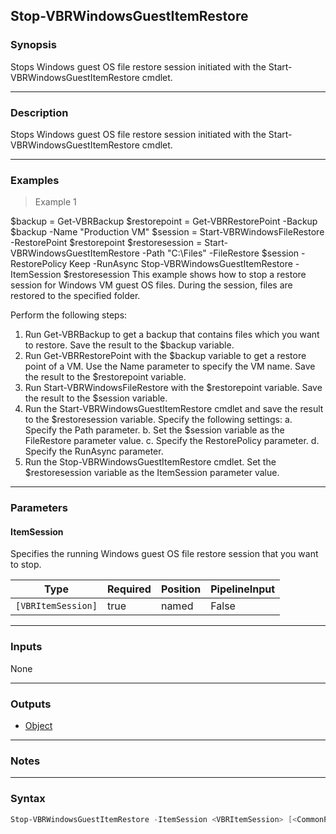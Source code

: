 Stop-VBRWindowsGuestItemRestore
-------------------------------

### Synopsis
Stops Windows guest OS file restore session initiated with the Start-VBRWindowsGuestItemRestore cmdlet.

---

### Description

Stops Windows guest OS file restore session initiated with the Start-VBRWindowsGuestItemRestore cmdlet.

---

### Examples
> Example 1

$backup = Get-VBRBackup
$restorepoint = Get-VBRRestorePoint -Backup $backup -Name "Production VM"
$session = Start-VBRWindowsFileRestore -RestorePoint $restorepoint
$restoresession = Start-VBRWindowsGuestItemRestore -Path "C:\Files\" -FileRestore $session -RestorePolicy Keep -RunAsync
Stop-VBRWindowsGuestItemRestore -ItemSession $restoresession
This example shows how to stop a restore session for Windows VM guest OS files. During the session, files are restored to the specified folder.

Perform the following steps:
1. Run Get-VBRBackup to get a backup that contains files which you want to restore. Save the result to the $backup variable.
2. Run Get-VBRRestorePoint with the $backup variable to get a restore point of a VM. Use the Name parameter to specify the VM name. Save the result to the $restorepoint variable.
3. Run Start-VBRWindowsFileRestore with the $restorepoint variable. Save the result to the $session variable.
4. Run the Start-VBRWindowsGuestItemRestore cmdlet and save the result to the $restoresession variable. Specify the following settings:
a. Specify the Path parameter.
b. Set the $session variable as the FileRestore parameter value.
c. Specify the RestorePolicy parameter.
d. Specify the RunAsync parameter.
5. Run the Stop-VBRWindowsGuestItemRestore cmdlet. Set the $restoresession variable as the ItemSession parameter value.

---

### Parameters
#### **ItemSession**
Specifies the running Windows guest OS file restore session that you want to stop.

|Type              |Required|Position|PipelineInput|
|------------------|--------|--------|-------------|
|`[VBRItemSession]`|true    |named   |False        |

---

### Inputs
None

---

### Outputs
* [Object](https://learn.microsoft.com/en-us/dotnet/api/System.Object)

---

### Notes

---

### Syntax
```PowerShell
Stop-VBRWindowsGuestItemRestore -ItemSession <VBRItemSession> [<CommonParameters>]
```
